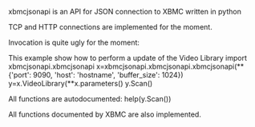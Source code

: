 xbmcjsonapi is an API for JSON connection to XBMC
written in python

TCP and HTTP connections are implemented for the
moment.

Invocation is quite ugly for the moment:

This example show how to perform a update of the
Video Library
import xbmcjsonapi.xbmcjsonapi
x=xbmcjsonapi.xbmcjsonapi.xbmcjsonapi(**{'port': 9090, 'host': 'hostname', 'buffer_size': 1024})
y=x.VideoLibrary(**x.parameters()
y.Scan()

All functions are autodocumented:
help(y.Scan())

All functions documented by XBMC are also implemented.
